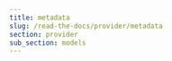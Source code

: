```yaml
---
title: metadata
slug: /read-the-docs/provider/metadata
section: provider
sub_section: models
---
```

